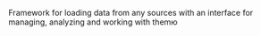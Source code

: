 Framework for loading data from any sources with an interface for managing, analyzing and working with themю
